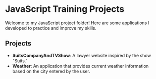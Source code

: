 # JavaScript Training Projects

Welcome to my JavaScript project folder! Here are some applications I developed to practice and improve my skills.

## Projects

- **SuitsCompanyAndTVShow**: A lawyer website inspired by the show "Suits."
- **Weather**: An application that provides current weather information based on the city entered by the user.

